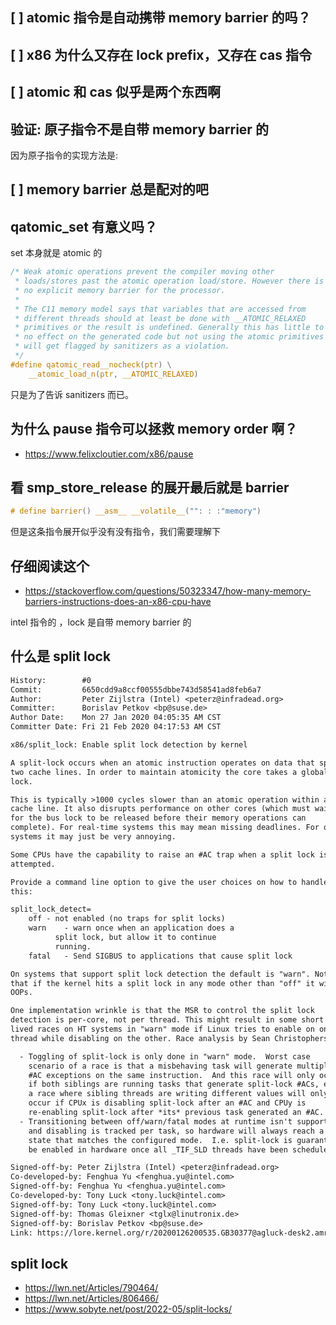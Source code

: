 ## [ ] atomic 指令是自动携带 memory barrier 的吗？

## [ ] x86 为什么又存在 lock prefix，又存在 cas 指令

## [ ] atomic 和 cas 似乎是两个东西啊

## 验证: 原子指令不是自带 memory barrier 的

因为原子指令的实现方法是:

## [ ] memory barrier 总是配对的吧

## qatomic_set 有意义吗？
set 本身就是 atomic 的

```c
/* Weak atomic operations prevent the compiler moving other
 * loads/stores past the atomic operation load/store. However there is
 * no explicit memory barrier for the processor.
 *
 * The C11 memory model says that variables that are accessed from
 * different threads should at least be done with __ATOMIC_RELAXED
 * primitives or the result is undefined. Generally this has little to
 * no effect on the generated code but not using the atomic primitives
 * will get flagged by sanitizers as a violation.
 */
#define qatomic_read__nocheck(ptr) \
    __atomic_load_n(ptr, __ATOMIC_RELAXED)
```

只是为了告诉 sanitizers 而已。

## 为什么 pause 指令可以拯救 memory order 啊？
- https://www.felixcloutier.com/x86/pause

## 看 smp_store_release 的展开最后就是 barrier

```c
# define barrier() __asm__ __volatile__("": : :"memory")
```
但是这条指令展开似乎没有没有指令，我们需要理解下

## 仔细阅读这个
- https://stackoverflow.com/questions/50323347/how-many-memory-barriers-instructions-does-an-x86-cpu-have

intel 指令的 ，lock 是自带 memory barrier 的

## 什么是 split lock

```diff
History:        #0
Commit:         6650cdd9a8ccf00555dbbe743d58541ad8feb6a7
Author:         Peter Zijlstra (Intel) <peterz@infradead.org>
Committer:      Borislav Petkov <bp@suse.de>
Author Date:    Mon 27 Jan 2020 04:05:35 AM CST
Committer Date: Fri 21 Feb 2020 04:17:53 AM CST

x86/split_lock: Enable split lock detection by kernel

A split-lock occurs when an atomic instruction operates on data that spans
two cache lines. In order to maintain atomicity the core takes a global bus
lock.

This is typically >1000 cycles slower than an atomic operation within a
cache line. It also disrupts performance on other cores (which must wait
for the bus lock to be released before their memory operations can
complete). For real-time systems this may mean missing deadlines. For other
systems it may just be very annoying.

Some CPUs have the capability to raise an #AC trap when a split lock is
attempted.

Provide a command line option to give the user choices on how to handle
this:

split_lock_detect=
	off	- not enabled (no traps for split locks)
	warn	- warn once when an application does a
		  split lock, but allow it to continue
		  running.
	fatal	- Send SIGBUS to applications that cause split lock

On systems that support split lock detection the default is "warn". Note
that if the kernel hits a split lock in any mode other than "off" it will
OOPs.

One implementation wrinkle is that the MSR to control the split lock
detection is per-core, not per thread. This might result in some short
lived races on HT systems in "warn" mode if Linux tries to enable on one
thread while disabling on the other. Race analysis by Sean Christopherson:

  - Toggling of split-lock is only done in "warn" mode.  Worst case
    scenario of a race is that a misbehaving task will generate multiple
    #AC exceptions on the same instruction.  And this race will only occur
    if both siblings are running tasks that generate split-lock #ACs, e.g.
    a race where sibling threads are writing different values will only
    occur if CPUx is disabling split-lock after an #AC and CPUy is
    re-enabling split-lock after *its* previous task generated an #AC.
  - Transitioning between off/warn/fatal modes at runtime isn't supported
    and disabling is tracked per task, so hardware will always reach a steady
    state that matches the configured mode.  I.e. split-lock is guaranteed to
    be enabled in hardware once all _TIF_SLD threads have been scheduled out.

Signed-off-by: Peter Zijlstra (Intel) <peterz@infradead.org>
Co-developed-by: Fenghua Yu <fenghua.yu@intel.com>
Signed-off-by: Fenghua Yu <fenghua.yu@intel.com>
Co-developed-by: Tony Luck <tony.luck@intel.com>
Signed-off-by: Tony Luck <tony.luck@intel.com>
Signed-off-by: Thomas Gleixner <tglx@linutronix.de>
Signed-off-by: Borislav Petkov <bp@suse.de>
Link: https://lore.kernel.org/r/20200126200535.GB30377@agluck-desk2.amr.corp.intel.com
```
## split lock
- https://lwn.net/Articles/790464/
- https://lwn.net/Articles/806466/
- https://www.sobyte.net/post/2022-05/split-locks/
